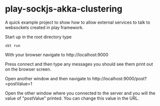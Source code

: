# play-sockjs-akka-clustering
A quick example project to show how to allow external services to talk to websockets created in play framework.

Start up in the root directory type

    sbt run

With your browser navigate to http://localhost:9000

Press connect and then type any messages you should see them print out on the browser screen.

Open another window and then navigate to http://localhost:9000/post?=postValue=1

Open the other window where you connected to the server and you will the value of "postValue" printed. 
You can change this value in the URL.
